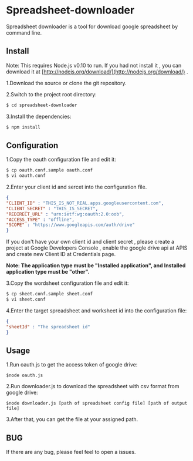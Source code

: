 Spreadsheet-downloader
===

Spreadsheet downloader is a tool for download google spreadsheet by command line.

Install
--------
Note: This requires Node.js v0.10 to run. If you had not install it , you can download it at [http://nodejs.org/download/](http://nodejs.org/download/) . 

1.Download the source or clone the git repository.

2.Switch to the project root directory:

```bash
$ cd spreadsheet-downloader
```

3.Install the dependencies: 

```bash
$ npm install
```

Configuration
-----------
1.Copy the oauth configuration file and edit it: 

```bash
$ cp oauth.conf.sample oauth.conf 
$ vi oauth.conf
```

2.Enter your client id and sercet into the configuration file.

```json
{
"CLIENT_ID" : "THIS_IS_NOT_REAL.apps.googleusercontent.com",
"CLIENT_SECRET" : "THIS_IS_SECRET",
"REDIRECT_URL" : "urn:ietf:wg:oauth:2.0:oob",
"ACCESS_TYPE" : "offline",
"SCOPE" : "https://www.googleapis.com/auth/drive"
}

```

If you don't have your own client id and client secret , please create a project at Google Developers Console , enable the google drive api at APIS and create new Client ID at Credentials page.

**Note: The application type must be "Installed application", and Installed application type must be "other".**

3.Copy the wordsheet configuration file and edit it: 

```bash
$ cp sheet.conf.sample sheet.conf 
$ vi sheet.conf
```

4.Enter the target spreadsheet and worksheet id into the configuration file:

```json
{
"sheetId" : "The spreadsheet id"
}
```

Usage
--------
1.Run oauth.js to get the access token of google drive:

```
$node oauth.js
```

2.Run downloader.js to download the spreadsheet with csv format from google drive:

```
$node downloader.js [path of spreadsheet config file] [path of output file]
```

3.After that, you can get the file at your assigned path.

BUG
--------
If there are any bug, please feel feel to open a issues.